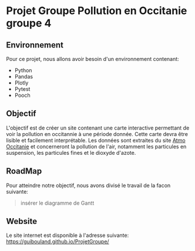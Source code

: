 # Projet Groupe Pollution en Occitanie groupe 4
## Environnement
Pour ce projet, nous allons avoir besoin d'un environnement contenant:
- Python
- Pandas
- Plotly
- Pytest
- Pooch

## Objectif
L'objectif est de créer un site contenant une carte interactive permettant de voir la pollution en occitannie à une période donnée. Cette carte devra être lisible et facilement interprétable.
Les données sont extraites du site [Atmo Occitanie](https://data-atmo-occitanie.opendata.arcgis.com/pages/liste-des-flux) et concerneront la pollution de l'air, notamment les particules en suspension, les particules fines et le dioxyde d'azote.

## RoadMap
Pour atteindre notre objectif, nous avons divisé le travail de la facon suivante: 
>insérer le diagramme de Gantt

## Website
Le site internet est disponible à l'adresse suivante: https://guibouland.github.io/ProjetGroupe/

